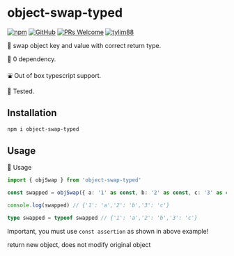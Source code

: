 # object-swap-typed

[![npm](https://img.shields.io/npm/v/object-swap-typed)](https://www.npmjs.com/package/object-swap-typed) [![GitHub](https://img.shields.io/github/license/tylim88/object-swap-typed)](https://github.com/tylim88/object-swap-typed/blob/master/LICENSE) [![PRs Welcome](https://img.shields.io/badge/PRs-welcome-brightgreen.svg?style=flat-square)](https://github.com/tylim88/object-swap-typed/pulls) [![tylim88](https://circleci.com/gh/tylim88/object-swap-typed.svg?style=shield)](<[LINK](https://github.com/tylim88/object-swap-typed#object-swap-typed)>)

🐤 swap object key and value with correct return type.

🥰 0 dependency.

⛲️ Out of box typescript support.

🦺 Tested.

## Installation

```bash
npm i object-swap-typed
```

## Usage

🎵 Usage

```ts
import { objSwap } from 'object-swap-typed'

const swapped = objSwap({ a: '1' as const, b: '2' as const, c: '3' as const })

console.log(swapped) // {'1': 'a','2': 'b','3': 'c'}

type swapped = typeof swapped // {'1': 'a','2': 'b','3': 'c'}
```

Important, you must use `const assertion` as shown in above example!

return new object, does not modify original object
